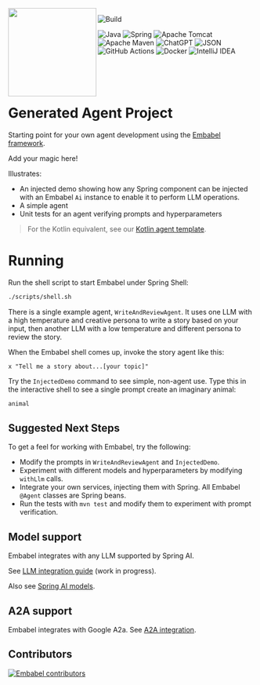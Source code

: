 <img align="left" src="https://github.com/embabel/embabel-agent/blob/main/embabel-agent-api/images/315px-Meister_der_Weltenchronik_001.jpg?raw=true" width="180">

![Build](https://github.com/embabel/embabel-agent/actions/workflows/maven.yml/badge.svg)

![Java](https://img.shields.io/badge/java-%23ED8B00.svg?style=for-the-badge&logo=openjdk&logoColor=white)
![Spring](https://img.shields.io/badge/spring-%236DB33F.svg?style=for-the-badge&logo=spring&logoColor=white)
![Apache Tomcat](https://img.shields.io/badge/apache%20tomcat-%23F8DC75.svg?style=for-the-badge&logo=apache-tomcat&logoColor=black)
![Apache Maven](https://img.shields.io/badge/Apache%20Maven-C71A36?style=for-the-badge&logo=Apache%20Maven&logoColor=white)
![ChatGPT](https://img.shields.io/badge/chatGPT-74aa9c?style=for-the-badge&logo=openai&logoColor=white)
![JSON](https://img.shields.io/badge/JSON-000?logo=json&logoColor=fff)
![GitHub Actions](https://img.shields.io/badge/github%20actions-%232671E5.svg?style=for-the-badge&logo=githubactions&logoColor=white)
![Docker](https://img.shields.io/badge/docker-%230db7ed.svg?style=for-the-badge&logo=docker&logoColor=white)
![IntelliJ IDEA](https://img.shields.io/badge/IntelliJIDEA-000000.svg?style=for-the-badge&logo=intellij-idea&logoColor=white)

&nbsp;&nbsp;&nbsp;&nbsp;

&nbsp;&nbsp;&nbsp;&nbsp;

# Generated Agent Project

Starting point for your own agent development using the [Embabel framework](https://github.com/embabel/embabel-agent).

Add your magic here!

Illustrates:

- An injected demo showing how any Spring component can be injected with an Embabel `Ai` instance to enable it to
  perform LLM operations.
- A simple agent
- Unit tests for an agent verifying prompts and hyperparameters

> For the Kotlin equivalent, see
> our [Kotlin agent template](https://github.com/embabel/kotlin-agent-template).

# Running

Run the shell script to start Embabel under Spring Shell:

```bash
./scripts/shell.sh
```

There is a single example agent, `WriteAndReviewAgent`.
It uses one LLM with a high temperature and creative persona to write a story based on your input,
then another LLM with a low temperature and different persona to review the story.

When the Embabel shell comes up, invoke the story agent like this:

```
x "Tell me a story about...[your topic]"
```

Try the `InjectedDemo` command to see simple, non-agent use.
Type this in the interactive shell to see a single prompt create
an imaginary animal:

```java
animal
```

## Suggested Next Steps

To get a feel for working with Embabel, try the following:

- Modify the prompts in `WriteAndReviewAgent` and `InjectedDemo`.
- Experiment with different models and hyperparameters by modifying `withLlm` calls.
- Integrate your own services, injecting them with Spring. All Embabel `@Agent` classes are Spring beans.
- Run the tests with `mvn test` and modify them to experiment with prompt verification.

## Model support

Embabel integrates with any LLM supported by Spring AI.

See [LLM integration guide](docs/llm-docs.md) (work in progress).

Also see [Spring AI models](https://docs.spring.io/spring-ai/reference/api/index.html).

## A2A support

Embabel integrates with Google A2a. See [A2A integration](docs/a2a.md).

## Contributors

[![Embabel contributors](https://contrib.rocks/image?repo=embabel/java-agent-template)](https://github.com/embabel/java-agent-template/graphs/contributors)

